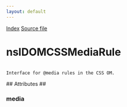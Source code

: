 ```yaml
---
layout: default
---
```

<div id='links'><a href="../index.html">Index</a>
<a href="http://dxr.mozilla.org/mozilla-central/source/dom/interfaces/css/nsIDOMCSSMediaRule.idl">Source file</a>
</div>

# nsIDOMCSSMediaRule #
<code>  
Interface for @media rules in the CSS OM.  
  
</code>
## Attributes ##

### media ###
